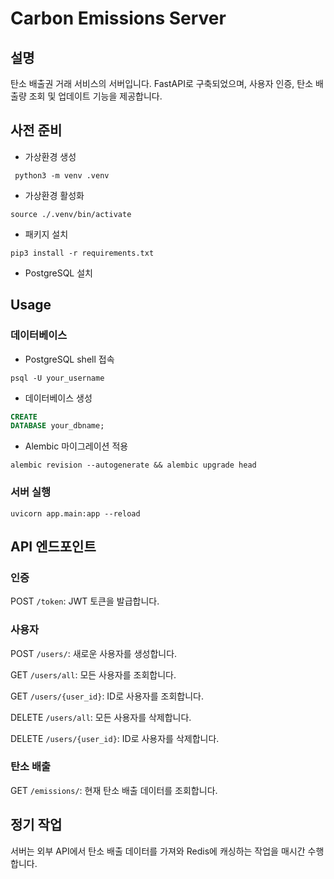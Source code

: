 # Carbon Emissions Server

## 설명

탄소 배출권 거래 서비스의 서버입니다. FastAPI로 구축되었으며, 사용자 인증, 탄소 배출량 조회 및 업데이트 기능을 제공합니다.

## 사전 준비

- 가상환경 생성

```shell
 python3 -m venv .venv
```

- 가상환경 활성화

```shell
source ./.venv/bin/activate
```

- 패키지 설치

```shell
pip3 install -r requirements.txt
```

- PostgreSQL 설치

## Usage

### 데이터베이스

- PostgreSQL shell 접속

```shell
psql -U your_username
```

- 데이터베이스 생성

```SQL
CREATE
DATABASE your_dbname;
```

- Alembic 마이그레이션 적용

```shell
alembic revision --autogenerate && alembic upgrade head
```

### 서버 실행

```shell
uvicorn app.main:app --reload
```

## API 엔드포인트

### 인증

POST `/token`: JWT 토큰을 발급합니다.

### 사용자

POST `/users/`: 새로운 사용자를 생성합니다.

GET `/users/all`: 모든 사용자를 조회합니다.

GET `/users/{user_id}`: ID로 사용자를 조회합니다.

DELETE `/users/all`: 모든 사용자를 삭제합니다.

DELETE `/users/{user_id}`: ID로 사용자를 삭제합니다.

### 탄소 배출

GET `/emissions/`: 현재 탄소 배출 데이터를 조회합니다.

## 정기 작업

서버는 외부 API에서 탄소 배출 데이터를 가져와 Redis에 캐싱하는 작업을 매시간 수행합니다.